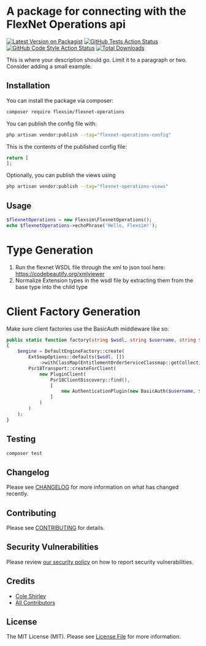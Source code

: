 # A package for connecting with the FlexNet Operations api

[![Latest Version on Packagist](https://img.shields.io/packagist/v/flexsim/flexnet-operations.svg?style=flat-square)](https://packagist.org/packages/flexsim/flexnet-operations)
[![GitHub Tests Action Status](https://img.shields.io/github/workflow/status/flexsim/flexnet-operations/run-tests?label=tests)](https://github.com/flexsim/flexnet-operations/actions?query=workflow%3Arun-tests+branch%3Amain)
[![GitHub Code Style Action Status](https://img.shields.io/github/workflow/status/flexsim/flexnet-operations/Fix%20PHP%20code%20style%20issues?label=code%20style)](https://github.com/flexsim/flexnet-operations/actions?query=workflow%3A"Fix+PHP+code+style+issues"+branch%3Amain)
[![Total Downloads](https://img.shields.io/packagist/dt/flexsim/flexnet-operations.svg?style=flat-square)](https://packagist.org/packages/flexsim/flexnet-operations)

This is where your description should go. Limit it to a paragraph or two. Consider adding a small example.

## Installation

You can install the package via composer:

```bash
composer require flexsim/flexnet-operations
```

You can publish the config file with:

```bash
php artisan vendor:publish --tag="flexnet-operations-config"
```

This is the contents of the published config file:

```php
return [
];
```

Optionally, you can publish the views using

```bash
php artisan vendor:publish --tag="flexnet-operations-views"
```

## Usage

```php
$flexnetOperations = new Flexsim\FlexnetOperations();
echo $flexnetOperations->echoPhrase('Hello, Flexsim!');
```

# Type Generation

1. Run the flexnet WSDL file through the xml to json tool here: https://codebeautify.org/xmlviewer
2. Normalize Extension types in the wsdl file by extracting them from the base type into the child type

# Client Factory Generation

Make sure client factories use the BasicAuth middleware like so:

```php
public static function factory(string $wsdl, string $username, string $password): EntitlementOrderServiceClient
{
    $engine = DefaultEngineFactory::create(
        ExtSoapOptions::defaults($wsdl, [])
            ->withClassMap(EntitlementOrderServiceClassmap::getCollection()),
        Psr18Transport::createForClient(
            new PluginClient(
                Psr18ClientDiscovery::find(),
                [
                    new AuthenticationPlugin(new BasicAuth($username, $password)),
                ]
            )
        )
    );
}
```

## Testing

```bash
composer test
```

## Changelog

Please see [CHANGELOG](CHANGELOG.md) for more information on what has changed recently.

## Contributing

Please see [CONTRIBUTING](CONTRIBUTING.md) for details.

## Security Vulnerabilities

Please review [our security policy](../../security/policy) on how to report security vulnerabilities.

## Credits

- [Cole Shirley](https://github.com/cole.shirley)
- [All Contributors](../../contributors)

## License

The MIT License (MIT). Please see [License File](LICENSE.md) for more information.
